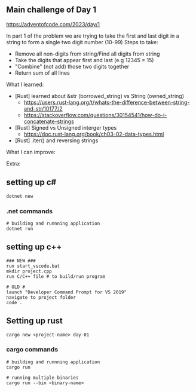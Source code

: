 ## Main challenge of Day 1
https://adventofcode.com/2023/day/1

In part 1 of the problem we are trying to take the first and last digit in a string to form a single two digit number (10-99)
Steps to take:
- Remove all non-digits from string/Find all digits from string
- Take the digits that appear first and last (e.g 12345 = 15)
- "Combine" (not add) those two digits together
- Return sum of all lines

What I learned:
- \[Rust\] learned about &str (borrowed_string) vs String (owned_string)
    - https://users.rust-lang.org/t/whats-the-difference-between-string-and-str/10177/2
    - https://stackoverflow.com/questions/30154541/how-do-i-concatenate-strings
- \[Rust\] Signed vs Unsigned interger types
    - https://doc.rust-lang.org/book/ch03-02-data-types.html
- \[Rust\] .iter() and reversing strings

What I can improve:

Extra:


## setting up c#
```
dotnet new 
```

### .net commands
```
# building and runnning application 
dotnet run
```

## setting up c++
```
### NEW ###
run start_vscode.bat
mkdir project.cpp
run C/C++ file # to build/run program

# OLD #
launch "Developer Command Prompt for VS 2019"
navigate to project folder
code .
```

## Setting up rust

```
cargo new <project-name> day-01
```

### cargo commands
```
# building and runnning application 
cargo run

# running multiple binaries
cargo run --bin <binary-name>
```



